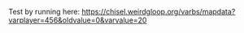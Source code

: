 Test by running here: https://chisel.weirdgloop.org/varbs/mapdata?varplayer=456&oldvalue=0&varvalue=20
